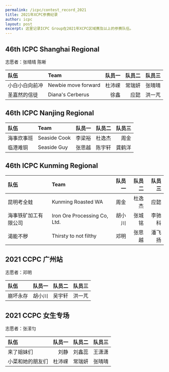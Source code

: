 ```yaml
---
permalink: /icpc/contest_record_2021
title: 2021年XCPC参赛纪录
author: icpc
layout: post
excerpt: 这里记录ICPC Group在2021年XCPC区域赛及以上的参赛队伍。
---
```


## 46th ICPC Shanghai Regional

志愿者：张晴晴 陈晰

| 队伍      | Team                | 队员一 | 队员二 | 队员三 |
|:--------|:--------------------|----:|----:|----:|
| 小白小白向前冲 | Newbie move forward | 杜沛嵘 | 常瑞妍 | 张晴晴 |
| 圣嘉然的信徒  | Diana's Cerberus    |  徐鑫 |  应懿 | 洪一芃 |

## 46th ICPC Nanjing Regional

| 队伍    | Team         | 队员一 | 队员二 | 队员三 |
|:------|:-------------|----:|----:|----:|
| 海事炊事班 | Seaside Cook | 李梁裕 | 杜逸杰 |  周金 |
| 临港难铜  | Seaside Guy  | 张思越 | 陈宇轩 | 龚鹤洋 |

## 46th ICPC Kunming Regional

| 队伍         | Team                         | 队员一 | 队员二 | 队员三 |
|:-----------|:-----------------------------|----:|----:|----:|
| 昆明考全蛙      | Kunming Roasted WA           |  周金 | 杜逸杰 |  应懿 |
| 海事铁矿加工有限公司 | Iron Ore Processing Co, Ltd. | 胡小川 | 张城铭 | 李驰科 |
| 渴能不秽       | Thirsty to not filthy        |  邓明 | 张思越 | 潘飞扬 |

## 2021 CCPC 广州站

志愿者：邓明

| 队伍   | 队员一 | 队员二 | 队员三 |
|:-----|----:|----:|----:|
| 崩坏永存 | 胡小川 | 吴宇轩 | 洪一芃 |

## 2021 CCPC 女生专场

志愿者：张潆匀

| 队伍       | 队员一 | 队员二 | 队员三 |
|:---------|----:|----:|----:|
| 来了姐妹们    |  刘静 | 刘鑫蕊 | 王潇潇 |
| 小菜和她的朋友们 | 杜沛嵘 | 常瑞妍 | 张晴晴 |